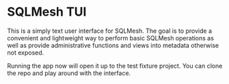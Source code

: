 # SQLMesh TUI

This is a simply text user interface for SQLMesh. The goal is to provide a convenient and lightweight way to perform
basic SQLMesh operations as well as provide administrative functions and views into metadata otherwise not exposed.

Running the app now will open it up to the test fixture project. You can clone the repo and play around with the
interface.

